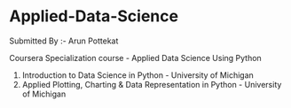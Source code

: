# Applied-Data-Science

Submitted By :- Arun Pottekat

Coursera Specialization course - Applied Data Science Using Python

1. Introduction to Data Science in Python - University of Michigan
2. Applied Plotting, Charting & Data Representation in Python - University of Michigan